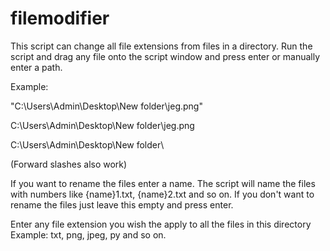 # filemodifier
This script can change all file extensions from files in a directory.
Run the script and drag any file onto the script window and press enter or manually enter a path.

Example:

"C:\Users\Admin\Desktop\New folder\jeg.png"

C:\Users\Admin\Desktop\New folder\jeg.png

C:\Users\Admin\Desktop\New folder\

(Forward slashes also work)

If you want to rename the files enter a name. The script will name the files with numbers like {name}1.txt, {name}2.txt and so on.
If you don't want to rename the files just leave this empty and press enter.

Enter any file extension you wish the apply to all the files in this directory
Example:
txt, png, jpeg, py and so on.
